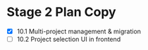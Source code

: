 # Stage 2 Plan Copy

- [x] 10.1 Multi-project management & migration
- [ ] 10.2 Project selection UI in frontend
